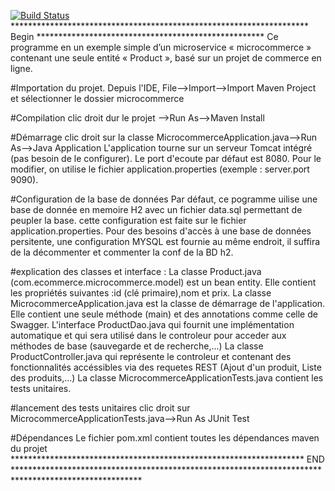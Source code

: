 [![Build Status](https://dev.azure.com/ModouNdiaye0208/microcommerce/_apis/build/status/modouscab.microcommerce?branchName=master)](https://dev.azure.com/ModouNdiaye0208/microcommerce/_build/latest?definitionId=1&branchName=master)
******************************************************************** Begin ****************************************************
Ce programme en un exemple simple d’un microservice  « microcommerce » contenant une seule entité « Product », basé sur un projet de commerce en ligne.

#Importation du projet.
Depuis l'IDE, File-->Import-->Import Maven Project et sélectionner le dossier microcommerce

#Compilation
clic droit dur le projet -->Run As-->Maven Install

#Démarrage
clic droit sur la classe MicrocommerceApplication.java-->Run As-->Java Application
L'application tourne sur un serveur Tomcat intégré (pas besoin de le configurer). 
Le port d'ecoute par défaut est 8080. 
Pour le modifier, on utilise le fichier application.properties (exemple : server.port 9090). 

#Configuration de la base de données
Par défaut, ce pogramme uilise une base de donnée en memoire H2 avec un fichier data.sql permettant de peupler la base.
cette configuration est faite sur le fichier application.properties.
Pour des besoins d'accès à une base de données persitente, une configuration MYSQL est fournie au même endroit, il suffira de la décommenter et commenter la conf de la BD h2.

#explication des classes et interface :
La classe Product.java (com.ecommerce.microcommerce.model) est un bean entity. Elle contient les propriétés suivantes :id (clé primaire),nom et prix.
La classe MicrocommerceApplication.java est la classe de démarrage de l'application. Elle contient une seule méthode (main) et des annotations comme celle de Swagger.
L'interface ProductDao.java qui fournit une implémentation automatique et qui sera utilisé dans le controleur pour acceder aux méthodes de base (sauvegarde et de recherche,...)
La classe ProductController.java qui représente le controleur et contenant des fonctionnalités accéssibles via des requetes REST (Ajout d'un produit, Liste des produits,...)
La classe MicrocommerceApplicationTests.java contient les tests unitaires.

#lancement des tests unitaires
clic droit sur MicrocommerceApplicationTests.java-->Run As JUnit Test

#Dépendances
Le fichier pom.xml contient toutes les dépendances maven du projet
******************************************************************* END *****************************************************************************************************

